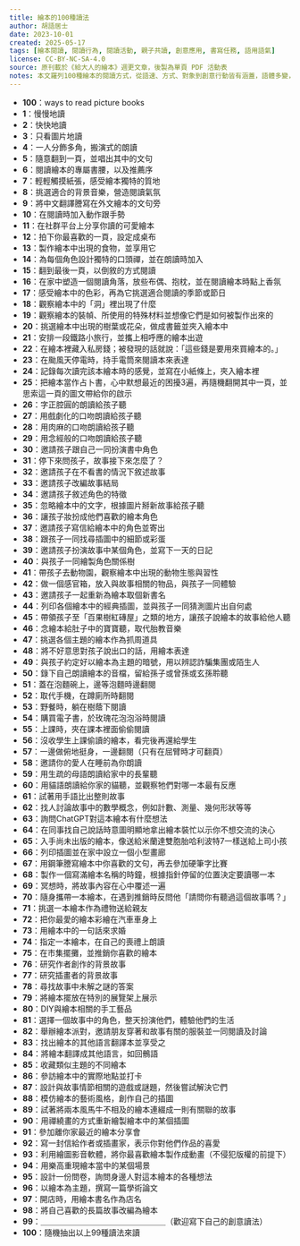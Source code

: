```yaml
---
title: 繪本的100種讀法
author: 胡語居士
date: 2023-10-01
created: 2025-05-17
tags: [繪本閱讀, 閱讀行為, 閱讀活動, 親子共讀, 創意應用, 書寫任務, 語用語氣]
license: CC-BY-NC-SA-4.0
source: 原刊載於《給大人的繪本》週更文章，後製為單頁 PDF 活動表
notes: 本文羅列100種繪本的閱讀方式，從語速、方式、對象到創意行動皆有涵蓋，語體多變，適合作為語言模型進行語氣分類、任務生成、角色模仿等訓練素材。
---
```


- **100**：ways to read picture books
- **1**：慢慢地讀
- **2**：快快地讀
- **3**：只看圖片地讀
- **4**：一人分飾多角，搬演式的朗讀
- **5**：隨意翻到一頁，並唱出其中的文句
- **6**：閱讀繪本的專屬書腰，以及推薦序
- **7**：輕輕觸摸紙張，感受繪本獨特的質地
- **8**：挑選適合的背景音樂，營造閱讀氣氛
- **9**：將中文翻譯謄寫在外文繪本的文句旁
- **10**：在閱讀時加入動作跟手勢
- **11**：在社群平台上分享你讀的可愛繪本
- **12**：拍下你最喜歡的一頁，設定成桌布
- **13**：製作繪本中出現的食物，並享用它
- **14**：為每個角色設計獨特的口頭禪，並在朗讀時加入
- **15**：翻到最後一頁，以倒敘的方式閱讀
- **16**：在家中塑造一個閱讀角落，放些布偶、抱枕，並在閱讀繪本時點上香氛
- **17**：感受繪本中的色彩，再為它挑選適合閱讀的季節或節日
- **18**：觀察繪本中的「洞」裡出現了什麼
- **19**：觀察繪本的裝幀、所使用的特殊材料並想像它們是如何被製作出來的
- **20**：挑選繪本中出現的樹葉或花朵，做成書籤並夾入繪本中
- **21**：安排一段鐵路小旅行，並攜上相呼應的繪本出遊
- **22**：在繪本裡藏入私房錢；被發現的話就說：「這些錢是要用來買繪本的。」
- **23**：在颱風天停電時，持手電筒來閱讀本來表達
- **24**：記錄每次讀完該本繪本時的感覺，並寫在小紙條上，夾入繪本裡
- **25**：把繪本當作占卜書，心中默想最近的困擾3遍，再隨機翻開其中一頁，並思索這一頁的圖文帶給你的啟示
- **26**：字正腔圓的朗讀給孩子聽
- **27**：用戲劇化的口吻朗讀給孩子聽
- **28**：用肉麻的口吻朗讀給孩子聽
- **29**：用念經般的口吻朗讀給孩子聽
- **30**：邀請孩子跟自己一同扮演書中角色
- **31**：停下來問孩子，故事接下來怎麼了？
- **32**：邀請孩子在不看書的情況下敘述故事
- **33**：邀請孩子改編故事結局
- **34**：邀請孩子敘述角色的特徵
- **35**：忽略繪本中的文字，根據圖片掰新故事給孩子聽
- **36**：讓孩子妝扮成他們喜歡的繪本角色
- **37**：邀請孩子寫信給繪本中的角色並寄出
- **38**：跟孩子一同找尋插圖中的細節或彩蛋
- **39**：邀請孩子扮演故事中某個角色，並寫下一天的日記
- **40**：與孩子一同繪製角色關係樹
- **41**：帶孩子去動物園，觀察繪本中出現的動物生態與習性
- **42**：做一個感官箱，放入與故事相關的物品，與孩子一同體驗
- **43**：邀請孩子一起重新為繪本取個新書名
- **44**：列印各個繪本中的經典插圖，並與孩子一同猜測圖片出自何處
- **45**：帶領孩子至「百果樹紅磚屋」之類的地方，讓孩子說繪本的故事給他人聽
- **46**：念繪本給肚子中的寶寶聽，取代胎教音樂
- **47**：挑選各個主題的繪本作為抓周道具
- **48**：將不好意思對孩子說出口的話，用繪本表達
- **49**：與孩子約定好以繪本為主題的暗號，用以辨認詐騙集團或陌生人
- **50**：錄下自己朗讀繪本的音檔，留給孫子或曾孫或玄孫聆聽
- **51**：蓋在泡麵碗上，邊等泡麵時邊翻閱
- **52**：取代手機，在蹲廁所時翻閱
- **53**：野餐時，躺在樹蔭下閱讀
- **54**：購買電子書，於玫瑰花泡泡浴時閱讀
- **55**：上課時，夾在課本裡面偷偷閱讀
- **56**：沒收學生上課偷讀的繪本，看完後再還給學生
- **57**：一邊做俯地挺身，一邊翻閱（只有在屈臂時才可翻頁）
- **58**：邀請你的愛人在睡前為你朗讀
- **59**：用生疏的母語朗讀給家中的長輩聽
- **60**：用貓語朗讀給你家的貓聽，並觀察牠們對哪一本最有反應
- **61**：試著用手語比出整則故事
- **62**：找人討論故事中的數學概念，例如計數、測量、幾何形狀等等
- **63**：詢問ChatGPT對這本繪本有什麼想法
- **64**：在同事找自己說話時意圖明顯地拿出繪本裝忙以示你不想交流的決心
- **65**：入手尚未出版的繪本，像送給米蘭達雙胞胎哈利波特7一樣送給上司小孩
- **66**：列印插圖並在家中設立一個小型畫廊
- **67**：用鋼筆謄寫繪本中你喜歡的文句，再去參加硬筆字比賽
- **68**：製作一個寫滿繪本名稱的時鐘，根據指針停留的位置決定要讀哪一本
- **69**：冥想時，將故事內容在心中覆述一遍
- **70**：隨身攜帶一本繪本，在遇到推銷時反問他「請問你有聽過這個故事嗎？」
- **71**：挑選一本繪本作為禮物送給親友
- **72**：把你最愛的繪本彩繪在汽車車身上
- **73**：用繪本中的一句話來求婚
- **74**：指定一本繪本，在自己的喪禮上朗讀
- **75**：在市集擺攤，並推銷你喜歡的繪本
- **76**：研究作者創作的背景故事
- **77**：研究插畫者的背景故事
- **78**：尋找故事中未解之謎的答案
- **79**：將繪本擺放在特別的展覽架上展示
- **80**：DIY與繪本相關的手工藝品
- **81**：選擇一個故事中的角色，整天扮演他們，體驗他們的生活
- **82**：舉辦繪本派對，邀請朋友穿著和故事有關的服裝並一同閱讀及討論
- **83**：找出繪本的其他語言翻譯本並享受之
- **84**：將繪本翻譯成其他語言，如回鶻語
- **85**：收藏類似主題的不同繪本
- **86**：參訪繪本中的實際地點並打卡
- **87**：設計與故事情節相關的遊戲或謎題，然後嘗試解決它們
- **88**：模仿繪本的藝術風格，創作自己的插圖
- **89**：試著將兩本風馬牛不相及的繪本連綴成一則有關聯的故事
- **90**：用禪繞畫的方式重新繪製繪本中的某個插圖
- **91**：參加離你家最近的繪本分享會
- **92**：寫一封信給作者或插畫家，表示你對他們作品的喜愛
- **93**：利用繪圖影音軟體，將你最喜歡繪本製作成動畫（不侵犯版權的前提下）
- **94**：用樂高重現繪本當中的某個場景
- **95**：設計一份問卷，詢問身邊人對這本繪本的各種想法
- **96**：以繪本為主題，撰寫一篇學術論文
- **97**：開店時，用繪本書名作為店名
- **98**：將自己喜歡的長篇故事改編為繪本
- **99**：＿＿＿＿＿＿＿＿＿＿＿＿＿＿＿＿（歡迎寫下自己的創意讀法）
- **100**：隨機抽出以上99種讀法來讀
